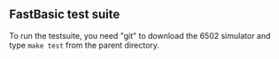 FastBasic test suite
--------------------

To run the testsuite, you need "git" to download the 6502 simulator and type
`make test` from the parent directory.

